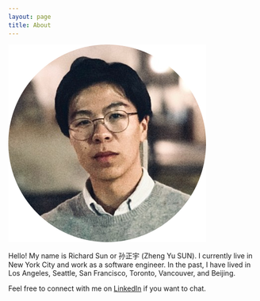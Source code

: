 ```yaml
---
layout: page
title: About
---
```

![self](/assets/selfcircle.png)

Hello! My name is Richard Sun or 孙正宇 (Zheng Yu SUN). I currently live in New York City and work as a software engineer. In the past, I have lived in Los Angeles, Seattle, San Francisco, Toronto, Vancouver, and Beijing.

Feel free to connect with me on [LinkedIn](https://www.linkedin.com/in/zhengyusun) if you want to chat.